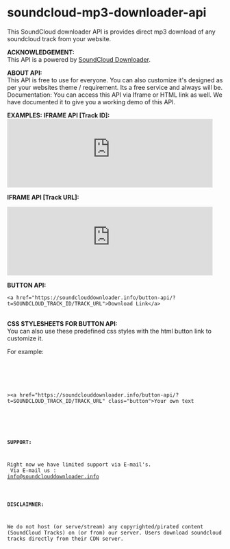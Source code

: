 # soundcloud-mp3-downloader-api
This SoundCloud downloader API is provides direct mp3 download of any soundcloud track from your website.
<br>

<p><b>ACKNOWLEDGEMENT:</b> <br>
This API is a powered by
<a href="https://soundclouddownloader.info/" title="Soundcloud downloader">SoundCloud Downloader</a>. <br>

<b>ABOUT API:</b> <br>
This API is free to use for everyone. You 
can also customize it's designed as per your websites theme / requirement. Its a 
free service and always will be. Documentation: You can access this API via 
Iframe or HTML link as well. We have documented it to give you a working demo of 
this API.<br>

<b>EXAMPLES: IFRAME API [Track ID]: </b><br>
<code><iframe src="https://soundclouddownloader.info/iframe-api/?t=SOUNDCLOUD_TRACK_ID" width="480" height="160" scrolling="no" style="border:none;"></iframe></code><br>

<b>IFRAME API [Track URL]: </b><br>

<code><iframe src="https://soundclouddownloader.info/iframe-api/?t=SOUNDCLOUD_TRACK_URL" width="480" height="160" scrolling="no" style="border:none;"></iframe></code>

<b>BUTTON API: </b><br>
<pre><code>&lt;a href="https://soundclouddownloader.info/button-api/?t=SOUNDCLOUD_TRACK_ID/TRACK_URL"&gt;Download Link&lt;/a&gt;</code></pre>
<br>
<b>CSS STYLESHEETS FOR BUTTON API: </b><br>
You can also use these predefined css styles with the html button link to customize it.<br/>

For example: <br/>
<pre>
<code>
<style>.button {
    background-color: #4CAF50; /* Green */
    border: none;
    color: white;
    padding: 15px 32px;
    text-align: center;
    text-decoration: none;
    display: inline-block;
    font-size: 16px;
    margin: 4px 2px;
    cursor: pointer;
}</style>
</code>
</pre>
<pre><code>>&lt;a href="https://soundclouddownloader.info/button-api/?t=SOUNDCLOUD_TRACK_ID/TRACK_URL" class="button">Your own text</a&gt;</code></pre>
<br>

<b>SUPPORT:</b><br>

Right now we have limited support via E-mail's. <br>
Via E-mail us : info@soundclouddownloader.info <br>

<b>DISCLAIMNER:</b><br>

We do not host (or serve/stream) any 
copyrighted/pirated content (SoundCloud Tracks) on (or from) our server. Users 
download soundcloud tracks directly from their CDN server.</p>
